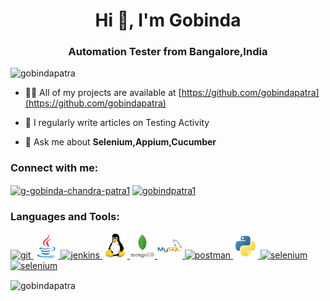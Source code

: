<h1 align="center">Hi 👋, I'm Gobinda</h1>
<h3 align="center">Automation Tester from Bangalore,India</h3>

<p align="left"> <img src="https://komarev.com/ghpvc/?username=gobindapatra&label=Profile%20views&color=0e75b6&style=flat" alt="gobindapatra" /> </p>

- 👨‍💻 All of my projects are available at [https://github.com/gobindapatra](https://github.com/gobindapatra)

- 📝 I regularly write articles on Testing Activity

- 💬 Ask me about **Selenium,Appium,Cucumber**



<h3 align="left">Connect with me:</h3>
<p align="left">
<a href="https://linkedin.com/in/g-gobinda-chandra-patra1" target="blank"><img align="center" src="https://raw.githubusercontent.com/rahuldkjain/github-profile-readme-generator/master/src/images/icons/Social/linked-in-alt.svg" alt="g-gobinda-chandra-patra1" height="30" width="40" /></a>
<a href="https://instagram.com/gobindpatra1" target="blank"><img align="center" src="https://raw.githubusercontent.com/rahuldkjain/github-profile-readme-generator/master/src/images/icons/Social/instagram.svg" alt="gobindpatra1" height="30" width="40" /></a>
</p>

<h3 align="left">Languages and Tools:</h3>
<p align="left"> <a href="https://git-scm.com/" target="_blank" rel="noreferrer"> <img src="https://www.vectorlogo.zone/logos/git-scm/git-scm-icon.svg" alt="git" width="40" height="40"/> </a> <a href="https://www.java.com" target="_blank" rel="noreferrer"> <img src="https://raw.githubusercontent.com/devicons/devicon/master/icons/java/java-original.svg" alt="java" width="40" height="40"/> </a> <a href="https://www.jenkins.io" target="_blank" rel="noreferrer"> <img src="https://www.vectorlogo.zone/logos/jenkins/jenkins-icon.svg" alt="jenkins" width="40" height="40"/> </a> <a href="https://www.linux.org/" target="_blank" rel="noreferrer"> <img src="https://raw.githubusercontent.com/devicons/devicon/master/icons/linux/linux-original.svg" alt="linux" width="40" height="40"/> </a> <a href="https://www.mongodb.com/" target="_blank" rel="noreferrer"> <img src="https://raw.githubusercontent.com/devicons/devicon/master/icons/mongodb/mongodb-original-wordmark.svg" alt="mongodb" width="40" height="40"/> </a> <a href="https://www.mysql.com/" target="_blank" rel="noreferrer"> <img src="https://raw.githubusercontent.com/devicons/devicon/master/icons/mysql/mysql-original-wordmark.svg" alt="mysql" width="40" height="40"/> </a> <a href="https://postman.com" target="_blank" rel="noreferrer"> <img src="https://www.vectorlogo.zone/logos/getpostman/getpostman-icon.svg" alt="postman" width="40" height="40"/> </a> <a href="https://www.python.org" target="_blank" rel="noreferrer"> <img src="https://raw.githubusercontent.com/devicons/devicon/master/icons/python/python-original.svg" alt="python" width="40" height="40"/> </a> <a href="https://www.selenium.dev" target="_blank" rel="noreferrer"> <img src="https://raw.githubusercontent.com/detain/svg-logos/780f25886640cef088af994181646db2f6b1a3f8/svg/selenium-logo.svg" alt="selenium" width="40" height="40"/> </a><a href="http://appium.io/docs/en/2.0/" target="_blank" rel="noreferrer"> <img src="https://www.perfecto.io/sites/default/files/image/2020-03/Appium%20logo.png" alt="selenium" width="80" height="40"/> </a> </p>

<p><img align="center" src="https://github-readme-stats.vercel.app/api/top-langs?username=gobindapatra&show_icons=true&locale=en&layout=compact" alt="gobindapatra" /></p>


